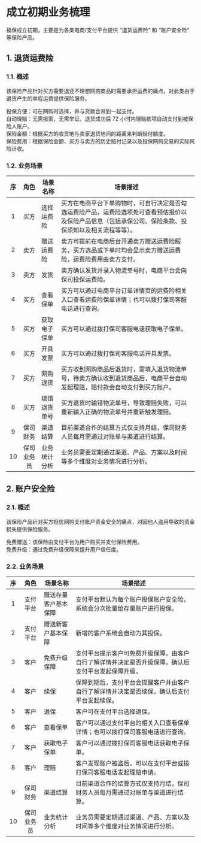 # 成立初期业务梳理 <!-- omit in toc -->

福保成立初期，主要是为各类电商/支付平台提供 “退货运费险” 和 “账户安全险” 等保险产品。

## 1. 退货运费险

### 1.1. 概述

该保险产品针对买方需要退还不理想网购商品时需要承担运费的痛点，对此类由于退货产生的单程运费提供保险服务。

投保方便：可在网购时选择，并与货款合并到一起支付。  
自动理赔：无需报案，无需举证，退货成功后 72 小时内理赔款项自动支付到被保险人账户。  
保险金额：根据买方的收货地与卖家退货地间的距离来判断赔付额度。  
保险费用：根据保险金额、买方与卖方的历史赔付记录以及投保网购交易的实际风险计收。

### 1.2. 业务场景

| 序  | 角色 | 场景名称 | 场景描述 |
| :-: | :--: | -------- | -------- |
| 1 | 买方 | 选择运费险 | 买方在电商平台下单购物时，可自行决定是否勾选运费险产品，运费险选项处可查看预估报价以及保险产品信息（包括承保公司、保险条款、投保须知以及相关流程等等）。 |
| 2 | 卖方 | 赠送运费险 | 卖方可提前在电商后台开通卖方赠送运费险服务，买方选品或下单时均会显示卖方赠送运费险，运费险费用由卖方支付。 |
| 3 | 卖方 | 发货 | 卖方确认发货并录入物流单号时，电商平台会向保司投保运费险。 |
| 4 | 买方 | 查看保单 | 买方可以通过电商平台订单详情页的运费险相关入口查看运费险保单详情；也可以拨打保司客服电话进行查询。 |
| 5 | 买方 | 获取电子保单 | 买方可以通过拨打保司客服电话获取电子保单。 |
| 6 | 买方 | 开具发票 | 买方可以通过拨打保司客服电话开具发票。 |
| 7 | 买方 | 网购退货 | 买方收到网购商品后退货时，需填入退货物流单号，待卖方确认收到退货商品后，电商平台自动发起理赔，赔付款会自动支付到买方账户。 |
| 8 | 买方 | 填错退货单号 | 买方退货时输错物流单号，导致理赔失败，可以重新输入正确的物流单号并重新触发理赔。 |
| 9 | 保司财务 | 渠道结算 | 目前渠道合作的结算方式仅支持月结，保司财务人员每月需通过对账单与渠道进行结算。 |
| 10 | 保司业务员 | 业务统计分析 | 业务员需要定期通过渠道、产品、方案以及时间等多个维度对业务情况进行分析。 |

## 2. 账户安全险

### 2.1. 概述

该保险产品针对买方担忧网购支付账户资金安全的痛点，对因他人盗用导致的资金损失提供保险服务。

免费赠送：该保险由支付平台为用户购买并支付保险费用。  
免费升级：通过免费升级保障来提升用户信任度。

### 2.2. 业务场景

| 序  | 角色 | 场景名称 | 场景描述 |
| :-: | :--: | -------- | -------- |
| 1 | 支付平台 | 赠送存量客户基本保障 | 支付平台默认为每个账户投保账户安全险，系统会分次批量给存量账户进行投保。 |
| 2 | 支付平台 | 赠送新客户基本保障 | 新增的客户系统会自动为其投保。 |
| 3 | 客户 | 免费升级保障 | 支付平台提示客户可免费升级保障，由客户自行了解详情并决定是否升级保障，确认后支付平台发起保障升级。 |
| 4 | 客户 | 续保 | 保障到期后，支付平台会提醒客户并由客户自行了解详情并决定是否续保，确认后支付平台发起续保。 |
| 5 | 客户 | 退保 | 客户可在支付平台选择退保。 |
| 6 | 客户 | 查看保单 | 客户可以通过支付平台的相关入口查看保单详情；也可以拨打保司客服电话进行查询。 |
| 7 | 客户 | 获取电子保单 | 客户可以通过拨打保司客服电话获取电子保单。 |
| 8 | 客户 | 理赔 | 客户发现账户被盗后，可以在支付平台或拨打保司客服电话发起理赔申请。 |
| 9 | 保司财务 | 渠道结算 | 目前渠道合作的结算方式仅支持月结，保司财务人员每月需通过对账单与渠道进行结算。 |
| 10 | 保司业务员 | 业务统计分析 | 业务员需要定期通过渠道、产品、方案以及时间等多个维度对业务情况进行分析。 |
